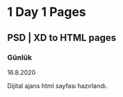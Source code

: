 # 1 Day 1 Pages

## PSD | XD to HTML pages

### Günlük

16.8.2020

Dijital ajans html sayfası hazırlandı.




